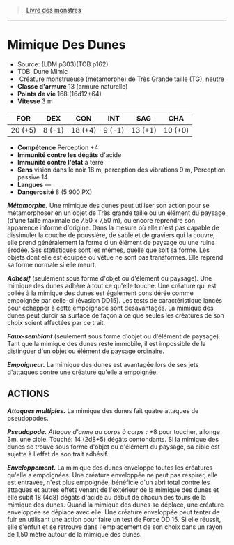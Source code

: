 ﻿> [Livre des monstres](tome_of_beasts.md)

---

# Mimique Des Dunes

- Source: (LDM p303)(TOB p162)
- TOB: Dune Mimic
-  Créature monstrueuse (métamorphe) de Très Grande taille (TG), neutre
- **Classe d'armure** 13 (armure naturelle)
- **Points de vie** 168 (16d12+64)
- **Vitesse** 3 m

|FOR|DEX|CON|INT|SAG|CHA|
|---|---|---|---|---|---|
|20 (+5)|8 (-1)|18 (+4)|9 (-1)|13 (+1)|10 (+0)|

- **Compétence** Perception +4
- **Immunité contre les dégâts** d'acide
- **Immunité contre l'état** à terre
- **Sens** vision dans le noir 18 m, perception des vibrations 9 m, Perception passive 14
- **Langues** —
- **Dangerosité** 8 (5 900 PX)

**_Métamorphe._** Une mimique des dunes peut utiliser son action pour se métamorphoser en un objet de Très grande taille ou un élément du paysage (d'une taille maximale de 7,50 x 7,50 m), ou encore reprendre son apparence informe d'origine. Dans la mesure où elle n'est pas capable de dissimuler la couche de poussière, de sable et de graviers qui la couvre, elle prend généralement la forme d'un élément de paysage ou une ruine érodée. Ses statistiques sont les mêmes, quelle que soit sa forme. Les objets dont elle est équipée ou vêtue ne sont pas transformés. Elle reprend sa forme normale si elle meurt.

**_Adhésif_** (seulement sous forme d'objet ou d'élément du paysage). Une mimique des dunes adhère à tout ce qu'elle touche. Une créature qui est collée à la mimique des dunes est également considérée comme empoignée par celle-ci (évasion DD15). Les tests de caractéristique lancés pour échapper à cette empoignade sont désavantagés. La mimique des dunes peut durcir sa surface de façon à ce que seules les créatures de son choix soient affectées par ce trait.

**_Faux-semblant_** (seulement sous forme d'objet ou d'élément de paysage). Tant que la mimique des dunes reste immobile, il est impossible de la distinguer d'un objet ou élément de paysage ordinaire.

**_Empoigneur._** La mimique des dunes est avantagée lors de ses jets d'attaques contre une créature qu'elle a empoignée.

## ACTIONS

**_Attaques multiples._** La mimique des dunes fait quatre attaques de pseudopodes.

**_Pseudopode._** _Attaque d'arme au corps à corps :_ +8 pour toucher, allonge 3m, une cible. Touché: 14 (2d8+5) dégâts contondants. Si la mimique des dunes se trouve sous forme d'objet ou d'élément du paysage, sa cible est sujette à l'effet de son trait adhésif.

**_Enveloppement._** La mimique des dunes enveloppe toutes les créatures qu'elle a empoignées. Une créature enveloppée ne peut pas respirer, elle est entravée, n'est plus empoignée, bénéficie d'un abri total contre les attaques et autres effets venant de l'extérieur de la mimique des dunes et elle subit 18 (4d8) dégâts d'acide au début de chacun des tours de la mimique des dunes. Quand la mimique des dunes se déplace, une créature enveloppée se déplace avec elle. Une créature enveloppée peut tenter de fuir en utilisant une action pour faire un test de Force DD 15. Si elle réussit, elle s'enfuit et se retrouve dans l'emplacement de son choix dans un rayon de 1,50 mètre autour de la mimique des dunes.

